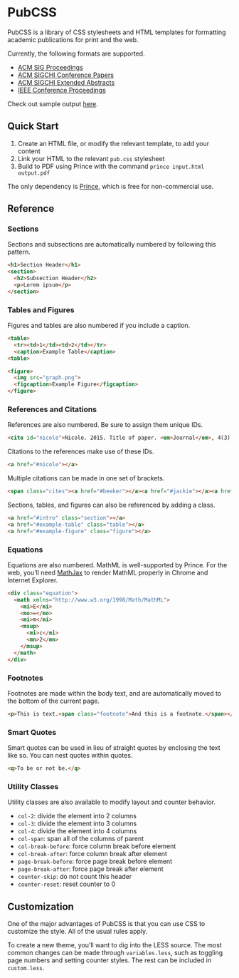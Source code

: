 # PubCSS

PubCSS is a library of CSS stylesheets and HTML templates for formatting academic publications for print and the web.

Currently, the following formats are supported.

* [ACM SIG Proceedings](http://www.acm.org/sigs/publications/proceedings-templates)
* [ACM SIGCHI Conference Papers](http://www.sigchi.org/publications/chipubform)
* [ACM SIGCHI Extended Abstracts](http://www.sigchi.org/publications/chipubform)
* [IEEE Conference Proceedings](http://www.ieee.org/conferences_events/conferences/publishing/templates.html)

Check out sample output [here](http://thomaspark.me/2015/01/pubcss-formatting-academic-publications-in-html-css/).


## Quick Start

1. Create an HTML file, or modify the relevant template, to add your content
2. Link your HTML to the relevant `pub.css` stylesheet
3. Build to PDF using Prince with the command `prince input.html output.pdf`

The only dependency is [Prince](http://www.princexml.com/), which is free for non-commercial use.

## Reference

### Sections

Sections and subsections are automatically numbered by following this pattern.


```html
<h1>Section Header</h1>
<section>
  <h2>Subsection Header</h2>
  <p>Lorem ipsum</p>
</section>
```

### Tables and Figures

Figures and tables are also numbered if you include a caption.

```html
<table>
  <tr><td>1</td><td>2</td></tr>
  <caption>Example Table</caption>
<table>

<figure>
  <img src="graph.png">
  <figcaption>Example Figure</figcaption>
</figure>
```

### References and Citations

References are also numbered. Be sure to assign them unique IDs.

```html
<cite id="nicole">Nicole. 2015. Title of paper. <em>Journal</em>, 4(3), 1-10.</cite>
```

Citations to the references make use of these IDs.

```html
<a href="#nicole"></a>
```

Multiple citations can be made in one set of brackets.

```html
<span class="cites"><a href="#beeker"></a><a href="#jackie"></a><a href="#kiwi"></a></span>
```

Sections, tables, and figures can also be referenced by adding a class.

```html
<a href="#intro" class="section"></a>
<a href="#example-table" class="table"></a>
<a href="#example-figure" class="figure"></a>
```

### Equations

Equations are also numbered. MathML is well-supported by Prince. For the web, you’ll need [MathJax](http://www.mathjax.org/) to render MathML properly in Chrome and Internet Explorer.

```html
<div class="equation">
  <math xmlns="http://www.w3.org/1998/Math/MathML">
    <mi>E</mi>
    <mo>=</mo>
    <mi>m</mi>
    <msup>
      <mi>c</mi>
      <mn>2</mn>
    </msup>
  </math>
</div>
```

### Footnotes

Footnotes are made within the body text, and are automatically moved to the bottom of the current page.

```html
<p>This is text.<span class="footnote">And this is a footnote.</span></p>
```

### Smart Quotes

Smart quotes can be used in lieu of straight quotes by enclosing the text like so. You can nest quotes within quotes.

```html
<q>To be or not be.</q>
```

### Utility Classes

Utility classes are also available to modify layout and counter behavior.

* `col-2`: divide the element into 2 columns
* `col-3`: divide the element into 3 columns
* `col-4`: divide the element into 4 columns
* `col-span`: span all of the columns of parent
* `col-break-before`: force column break before element
* `col-break-after`: force column break after element
* `page-break-before`: force page break before element
* `page-break-after`: force page break after element
* `counter-skip`: do not count this header
* `counter-reset`: reset counter to 0

## Customization

One of the major advantages of PubCSS is that you can use CSS to customize the style. All of the usual rules apply.

To create a new theme, you’ll want to dig into the LESS source. The most common changes can be made through `variables.less`, such as toggling page numbers and setting counter styles. The rest can be included in `custom.less`.
